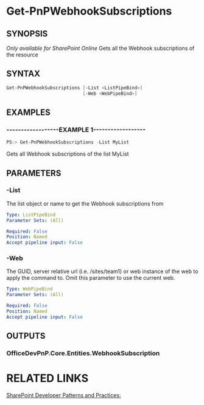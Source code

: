 # Get-PnPWebhookSubscriptions

## SYNOPSIS
*Only available for SharePoint Online*
Gets all the Webhook subscriptions of the resource

## SYNTAX 

```powershell
Get-PnPWebhookSubscriptions [-List <ListPipeBind>]
                            [-Web <WebPipeBind>]
```


## EXAMPLES

### ------------------EXAMPLE 1------------------
```powershell
PS:> Get-PnPWebhookSubscriptions -List MyList
```

Gets all Webhook subscriptions of the list MyList

## PARAMETERS

### -List
The list object or name to get the Webhook subscriptions from

```yaml
Type: ListPipeBind
Parameter Sets: (All)

Required: False
Position: Named
Accept pipeline input: False
```

### -Web
The GUID, server relative url (i.e. /sites/team1) or web instance of the web to apply the command to. Omit this parameter to use the current web.

```yaml
Type: WebPipeBind
Parameter Sets: (All)

Required: False
Position: Named
Accept pipeline input: False
```

## OUTPUTS

### OfficeDevPnP.Core.Entities.WebhookSubscription

# RELATED LINKS

[SharePoint Developer Patterns and Practices:](http://aka.ms/sppnp)